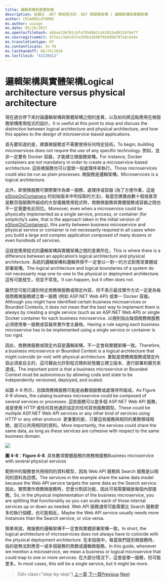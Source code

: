 ```yaml
---
title: 邏輯架構與實體架構
description: 容器化 .NET 應用程式的 .NET 微服務架構 | 邏輯架構與實體架構
author: CESARDELATORRE
ms.author: wiwagn
ms.date: 05/26/2017
ms.openlocfilehash: ebbae336761c6fa7954862cd41052e8832bf8e77
ms.sourcegitcommit: 875ecc3ab2437e299b1d50076bd9b878fa8c64de
ms.translationtype: HT
ms.contentlocale: zh-TW
ms.lasthandoff: 08/29/2018
ms.locfileid: "43238412"
---
```

# <a name="logical-architecture-versus-physical-architecture"></a><span data-ttu-id="10fe0-103">邏輯架構與實體架構</span><span class="sxs-lookup"><span data-stu-id="10fe0-103">Logical architecture versus physical architecture</span></span>

<span data-ttu-id="10fe0-104">現在適合停下來討論邏輯架構與實體架構之間的差異，以及如何將這點應用在微服務架構應用程式的設計。</span><span class="sxs-lookup"><span data-stu-id="10fe0-104">It is useful at this point to stop and discuss the distinction between logical architecture and physical architecture, and how this applies to the design of microservice-based applications.</span></span>

<span data-ttu-id="10fe0-105">首先要知道的是，建置微服務並不需要使用任何特定技術。</span><span class="sxs-lookup"><span data-stu-id="10fe0-105">To begin, building microservices does not require the use of any specific technology.</span></span> <span data-ttu-id="10fe0-106">例如，並非一定要有 Docker 容器，才能建立微服務架構。</span><span class="sxs-lookup"><span data-stu-id="10fe0-106">For instance, Docker containers are not mandatory in order to create a microservice-based architecture.</span></span> <span data-ttu-id="10fe0-107">這些微服務也可以當做一般處理序來執行。</span><span class="sxs-lookup"><span data-stu-id="10fe0-107">Those microservices could also be run as plain processes.</span></span> <span data-ttu-id="10fe0-108">微服務是邏輯架構。</span><span class="sxs-lookup"><span data-stu-id="10fe0-108">Microservices is a logical architecture.</span></span>

<span data-ttu-id="10fe0-109">此外，即使微服務可實際實作為單一服務、處理序或容器 (為了方便作業，這是 [eShopOnContainers](http://aka.ms/MicroservicesArchitecture) 的初始版本中所採取的方法)，每當您建置由數十個或甚至是數百個服務所組成的大型複雜應用程式時，商務微服務與實體服務或容器之間也不一定需要有此同位。</span><span class="sxs-lookup"><span data-stu-id="10fe0-109">Moreover, even when a microservice could be physically implemented as a single service, process, or container (for simplicity’s sake, that is the approach taken in the initial version of [eShopOnContainers](http://aka.ms/MicroservicesArchitecture)), this parity between business microservice and physical service or container is not necessarily required in all cases when you build a large and complex application composed of many dozens or even hundreds of services.</span></span>

<span data-ttu-id="10fe0-110">這就是應用程式的邏輯架構與實體架構之間的差異所在。</span><span class="sxs-lookup"><span data-stu-id="10fe0-110">This is where there is a difference between an application’s logical architecture and physical architecture.</span></span> <span data-ttu-id="10fe0-111">系統的邏輯架構和邏輯界限不一定會以一對一的方式對應至實體或部署架構。</span><span class="sxs-lookup"><span data-stu-id="10fe0-111">The logical architecture and logical boundaries of a system do not necessarily map one-to-one to the physical or deployment architecture.</span></span> <span data-ttu-id="10fe0-112">這有可能發生，但並不常見。</span><span class="sxs-lookup"><span data-stu-id="10fe0-112">It can happen, but it often does not.</span></span>

<span data-ttu-id="10fe0-113">雖然您可能已識別特定商務微服務或限定內容，但不表示最佳實作方式一定是為每個商務微服務建立單一服務 (例如 ASP.NET Web API) 或單一 Docker 容器。</span><span class="sxs-lookup"><span data-stu-id="10fe0-113">Although you might have identified certain business microservices or Bounded Contexts, it does not mean that the best way to implement them is always by creating a single service (such as an ASP.NET Web API) or single Docker container for each business microservice.</span></span> <span data-ttu-id="10fe0-114">以規則指出每個商務微服務必須使用單一服務或容器來實作會太嚴格。</span><span class="sxs-lookup"><span data-stu-id="10fe0-114">Having a rule saying each business microservice has to be implemented using a single service or container is too rigid.</span></span>

<span data-ttu-id="10fe0-115">因此，商務微服務或限定內容是邏輯架構，不一定會與實體架構一致。</span><span class="sxs-lookup"><span data-stu-id="10fe0-115">Therefore, a business microservice or Bounded Context is a logical architecture that might coincide (or not) with physical architecture.</span></span> <span data-ttu-id="10fe0-116">重點是商務微服務或限定內容必須是自主的，這可藉由允許對程式碼和狀態獨立建立版本、進行部署和擴充來達成。</span><span class="sxs-lookup"><span data-stu-id="10fe0-116">The important point is that a business microservice or Bounded Context must be autonomous by allowing code and state to be independently versioned, deployed, and scaled.</span></span>

<span data-ttu-id="10fe0-117">如圖 4-8 所示，目錄商務微服務可能是由數個服務或處理序所組成。</span><span class="sxs-lookup"><span data-stu-id="10fe0-117">As Figure 4-8 shows, the catalog business microservice could be composed of several services or processes.</span></span> <span data-ttu-id="10fe0-118">這些服務可以是多個 ASP.NET Web API 服務，或是使用 HTTP 或任何其他通訊協定的任何其他服務類型。</span><span class="sxs-lookup"><span data-stu-id="10fe0-118">These could be multiple ASP.NET Web API services or any other kind of services using HTTP or any other protocol.</span></span> <span data-ttu-id="10fe0-119">更重要的是，只要這些服務與相同的業務領域相關，就可以共用相同的資料。</span><span class="sxs-lookup"><span data-stu-id="10fe0-119">More importantly, the services could share the same data, as long as these services are cohesive with respect to the same business domain.</span></span>

![](./media/image8.png)

<span data-ttu-id="10fe0-120">**圖 4-8**：</span><span class="sxs-lookup"><span data-stu-id="10fe0-120">**Figure 4-8**.</span></span> <span data-ttu-id="10fe0-121">具有數項實體服務的商務微服務</span><span class="sxs-lookup"><span data-stu-id="10fe0-121">Business microservice with several physical services</span></span>

<span data-ttu-id="10fe0-122">範例中的服務會共用相同的資料模型，因為 Web API 服務與 Search 服務是以相同的資料為目標。</span><span class="sxs-lookup"><span data-stu-id="10fe0-122">The services in the example share the same data model because the Web API service targets the same data as the Search service.</span></span> <span data-ttu-id="10fe0-123">因此，實際實作商務微服務時，您會分割該功能，因此可視需要縮放每個內部服務。</span><span class="sxs-lookup"><span data-stu-id="10fe0-123">So, in the physical implementation of the business microservice, you are splitting that functionality so you can scale each of those internal services up or down as needed.</span></span> <span data-ttu-id="10fe0-124">Web API 服務通常可能需要比 Search 服務更多的執行個體，也可能相反。</span><span class="sxs-lookup"><span data-stu-id="10fe0-124">Maybe the Web API service usually needs more instances than the Search service, or vice versa.</span></span>

<span data-ttu-id="10fe0-125">簡單來說，微服務的邏輯架構不一定會與實體部署架構一致。</span><span class="sxs-lookup"><span data-stu-id="10fe0-125">In short, the logical architecture of microservices does not always have to coincide with the physical deployment architecture.</span></span> <span data-ttu-id="10fe0-126">在本指南中，每當我們提到微服務時，指的是無法對應至一或多個服務的商務或邏輯微服務。</span><span class="sxs-lookup"><span data-stu-id="10fe0-126">In this guide, whenever we mention a microservice, we mean a business or logical microservice that could map to one or more services.</span></span> <span data-ttu-id="10fe0-127">在大部分情況下，這會是單一服務，但可能更多。</span><span class="sxs-lookup"><span data-stu-id="10fe0-127">In most cases, this will be a single service, but it might be more.</span></span>


>[!div class="step-by-step"]
<span data-ttu-id="10fe0-128">[上一頁](data-sovereignty-per-microservice.md)
[下一頁](distributed-data-management.md)</span><span class="sxs-lookup"><span data-stu-id="10fe0-128">[Previous](data-sovereignty-per-microservice.md)
[Next](distributed-data-management.md)</span></span>
